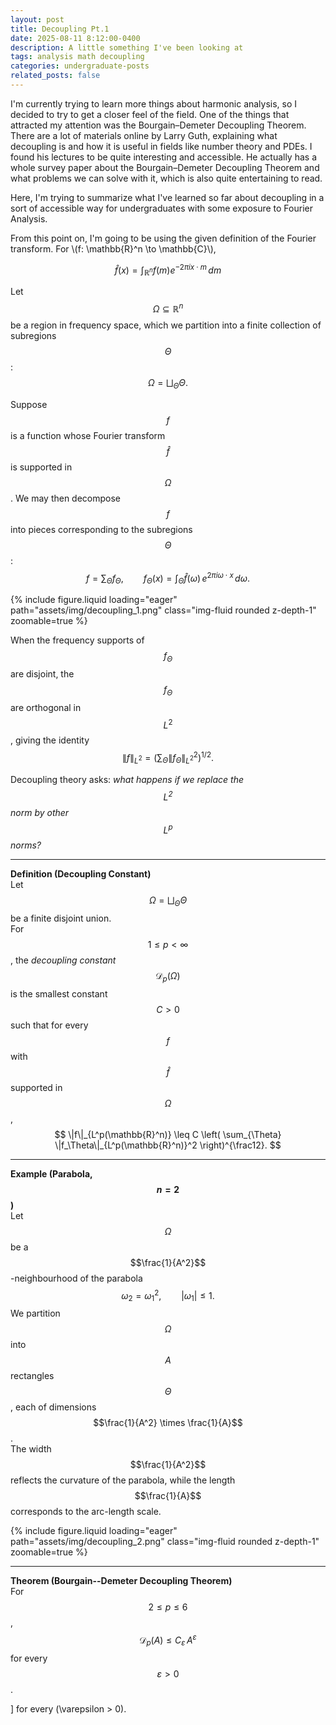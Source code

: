 ```yaml
---
layout: post
title: Decoupling Pt.1
date: 2025-08-11 8:12:00-0400
description: A little something I've been looking at
tags: analysis math decoupling
categories: undergraduate-posts
related_posts: false
---
```


<p>I'm currently trying to learn more things about harmonic analysis, so I decided to try to get a closer feel of the field. One of the things that attracted my attention was the Bourgain–Demeter Decoupling Theorem. There are a lot of materials online by Larry Guth, explaining what decoupling is and how it is useful in fields like number theory and PDEs. I found his lectures to be quite interesting and accessible. He actually has a whole survey paper about the Bourgain–Demeter Decoupling Theorem and what problems we can solve with it, which is also quite entertaining to read.</p>

<p>Here, I'm trying to summarize what I've learned so far about decoupling in a sort of accessible way for undergraduates with some exposure to Fourier Analysis.</p>

<p>From this point on, I'm going to be using the given definition of the Fourier transform. For \(f: \mathbb{R}^n \to \mathbb{C}\),</p>

$$
\hat{f}(x) = \int_{\mathbb{R}^n} f(m) e^{-2\pi i x \cdot m} \, dm
$$

Let $$\Omega \subseteq \mathbb{R}^n$$ be a region in frequency space, which we partition into a finite collection of subregions $$\Theta$$:
$$
\Omega = \bigsqcup_{\Theta} \Theta.
$$

Suppose $$f$$ is a function whose Fourier transform $$\widehat{f}$$ is supported in $$\Omega$$. We may then decompose $$f$$ into pieces corresponding to the subregions $$\Theta$$:
$$
f = \sum_{\Theta} f_\Theta,
\qquad
f_\Theta(x) = \int_{\Theta} \widehat{f}(\omega) \, e^{2\pi i \omega \cdot x} \, d\omega.
$$

{% include figure.liquid loading="eager" path="assets/img/decoupling_1.png" class="img-fluid rounded z-depth-1" zoomable=true %}

When the frequency supports of $$f_\Theta$$ are disjoint, the $$f_\Theta$$ are orthogonal in $$L^2$$, giving the identity
$$
\|f\|_{L^2} = \left( \sum_{\Theta} \|f_\Theta\|_{L^2}^2 \right)^{1/2}.
$$

Decoupling theory asks: *what happens if we replace the $$L^2$$ norm by other $$L^p$$ norms?*

---

**Definition (Decoupling Constant)**  
Let $$\Omega = \bigsqcup_{\Theta} \Theta$$ be a finite disjoint union.  
For $$1 \leq p < \infty$$, the *decoupling constant* $$\mathcal{D}_p(\Omega)$$ is the smallest constant $$C > 0$$ such that for every $$f$$ with $$\widehat{f}$$ supported in $$\Omega$$,
$$
\|f\|_{L^p(\mathbb{R}^n)} \leq C \left( \sum_{\Theta} \|f_\Theta\|_{L^p(\mathbb{R}^n)}^2 \right)^{\frac12}.
$$

---

**Example (Parabola, $$n=2$$)**  
Let $$\Omega$$ be a $$\frac{1}{A^2}$$-neighbourhood of the parabola
$$
\omega_2 = \omega_1^2, \qquad |\omega_1| \leq 1.
$$
We partition $$\Omega$$ into $$A$$ rectangles $$\Theta$$, each of dimensions $$\frac{1}{A^2} \times \frac{1}{A}$$.  
The width $$\frac{1}{A^2}$$ reflects the curvature of the parabola, while the length $$\frac{1}{A}$$ corresponds to the arc-length scale.

{% include figure.liquid loading="eager" path="assets/img/decoupling_2.png" class="img-fluid rounded z-depth-1" zoomable=true %}

---

**Theorem (Bourgain--Demeter Decoupling Theorem)**  
For $$2 \leq p \leq 6$$,
$$
\mathcal{D}_p(A) \leq C_\varepsilon \, A^\varepsilon
$$
for every $$\varepsilon > 0$$.

\]
for every \(\varepsilon > 0\).
